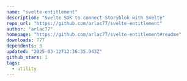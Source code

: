 ```yaml
---
name: "svelte-entitlement"
description: "Svelte SDK to connect Storyblok with Svelte"
repo_url: "https://github.com/arlac77/svelte-entitlement"
author: "arlac77"
homepage: "https://github.com/arlac77/svelte-entitlement#readme"
downloads: 777
dependents: 3
updated: "2025-03-12T12:36:35.943Z"
github_stars: 1
tags: 
  - utility
---
```

